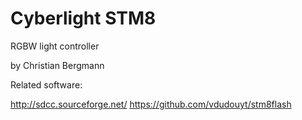 Cyberlight STM8
===============

RGBW light controller

by Christian Bergmann

Related software:

http://sdcc.sourceforge.net/
https://github.com/vdudouyt/stm8flash
